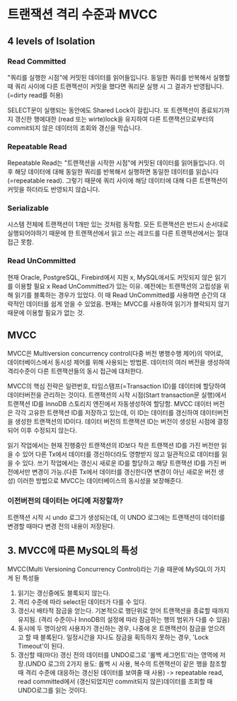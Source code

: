 # 트랜잭션 격리 수준과 MVCC

## 4 levels of Isolation

### Read Committed
"쿼리를 실행한 시점"에 커밋된 데이터를 읽어들입니다. 동일한 쿼리를 반복해서 실행할 때 쿼리 사이에 다른 트랜잭션이 커밋을 했다면 쿼리문 실행 시 그 결과가 반영됩니다.(=dirty read를 허용)

SELECT문이 실행되는 동안에도 Shared Lock이 걸립니다. 또 트랜잭션이 종료되기까지 갱신한 행에대한 (read 또는 wirte)lock을 유지하여 다른 트랜잭션으로부터의 commit되지 않은 데이터의 조회와 갱신을 막습니다. 

### Repeatable Read
Repeatable Read는 "트랜잭션을 시작한 시점"에 커밋된 데이터를 읽어들입니다. 이후 해당 데이터에 대해 동일한 쿼리를 반복해서 실행하면 동일한 데이터를 읽습니다(=repeatable read). 그렇기 때문에 쿼리 사이에 해당 데이터에 대해 다른 트랜잭션이 커밋을 하더라도 반영되지 않습니다.

### Serializable
시스템 전체에 트랜잭션이 1개만 있는 것처럼 동작함. 모든 트랜잭션은 반드시 순서대로 실행되어야하기 때문에 한 트랜잭션에서 읽고 쓰는 레코드를 다른 트랜잭션에서는 절대 접근 못함.

### Read UnCommitted
현재 Oracle, PostgreSQL, Firebird에서 지원 x, MySQL에서도 커밋되지 않은 읽기를 이용할 필요 x
Read UnCommitted가 있는 이유. 예전에는 트랜잭션의 고립성을 위해 읽기를 블록하는 경우가 있었다. 이 때 Read UnCommitted를 사용하면 순간의 대략적인 데이터를 쉽게 얻을 수 있었음. 현재는 MVCC를 사용하여 읽기가 블락되지 않기 때문에 이용할 필요가 없는 것.

## MVCC
MVCC은 Multiversion concurrency control(다중 버전 병행수행 제어)의 약어로, 데이터베이스에서 동시성 제어를 위해 사용되는 방법론. 데이터의 여러 버전을 생성하여 격리수준이 다른 트랜잭션들의 동시 접근에 대처한다.

MVCC의 핵심 전략은 일련번호, 타임스탬프(=Transaction ID)를 데이터에 할당하여 데이터버전을 관리하는 것이다. 트랜잭션의 시작 시점(Start transaction문 실행)에서 트랜잭션 ID를 InnoDB 스토리지 엔진에서 자동생성하여 할당함. MVCC 데이터 버전은 각각 고유한 트랜잭션 ID를 저장하고 있는데, 이 ID는 데이터를 갱신하여 데이터버전을 생성한 트랜잭션의 ID이다. 데이터 버전의 트랜잭션 ID는 버전이 생성된 시점에 결정되어 이후 수정되지 않는다.

읽기 작업에서는 현재 진행중인 트랜잭션의 ID보다 작은 트랜잭션 ID를 가진 버전만 읽을 수 있어 다른 Tx에서 데이터를 갱신하더라도 영향받지 않고 일관적으로 데이터를 읽을 수 있다. 쓰기 작업에서는 갱신시 새로운 ID를 할당하고 해당 트랜잭션 ID를 가진 버전에서만 변경이 가능.(다른 Tx에서 데이터를 갱신한다면 변경이 아닌 새로운 버전 생성) 이러한 방법으로 MVCC는 데이터베이스의 동시성을 보장해준다.

### 이전버전의 데이터는 어디에 저장할까?
트랜잭션 시작 시 undo 로그가 생성되는데, 이 UNDO 로그에는 트랜잭션이 데이터를 변경할 때마다 변경 전의 내용이 저장된다. 

## 3. MVCC에 따른 MySQL의 특성

MVCC(Multi Versioning Concurrency Control)라는 기술 때문에 MySQL이 가지게 된 특성들 
1. 읽기는 갱신중에도 블록되지 않는다.
2. 격리 수준에 따라 select된 데이터가 다를 수 있다.
3. 갱신시 배타적 잠금을 얻는다. 기본적으로 행단위로 얻어 트랜잭션을 종료할 때까지 유지됨. (격리 수준이나 InnoDB의 설정에 따라 잠금하는 행의 범위가 다를 수 있음)
4. 동시에 두 명이상의 사용자가 갱신하는 경우, 나중에 온 트랜잭션이 잠금을 얻으려고 할 때 블록된다. 일정시간을 지나도 잠금을 획득하지 못하는 경우, 'Lock Timeout'이 된다.
5. 갱신할 때(마다) 갱신 전의 데이터를 UNDO로그로 '롤백 세그먼트'라는 영역에 저장.(UNDO 로그의 2가지 용도: 롤백 시 사용, 복수의 트랜잭션이 같은 행을 참조할 때 격리 수준에 대응하는 갱신된 데이터를 보여줄 때 사용)
-> repeatable read, read committed에서 (갱신되었지만 commit되지 않은)데이터를 조회할 때 UNDO로그를 읽는 것이다.
